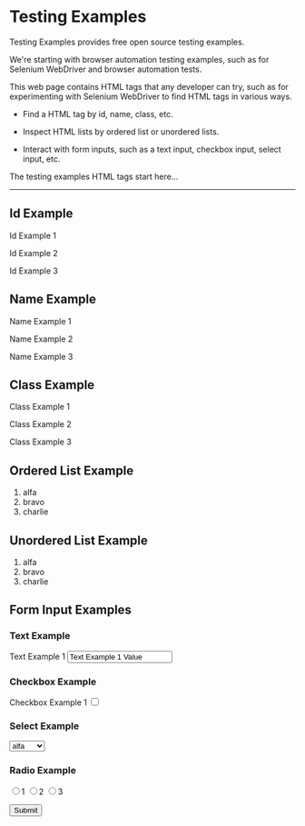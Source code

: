# Testing Examples

Testing Examples provides free open source testing examples.

We're starting with browser automation testing examples, such as for Selenium WebDriver and browser automation tests.

This web page contains HTML tags that any developer can try, such as for experimenting with Selenium WebDriver to find HTML tags in various ways.

* Find a HTML tag by id, name, class, etc.

* Inspect HTML lists by ordered list or unordered lists.

* Interact with form inputs, such as a text input, checkbox input, select input, etc.

The testing examples HTML tags start here...

<hr>

<h2>Id Example</h2>

<p id="id-example-1">Id Example 1</p>
<p id="id-example-2">Id Example 2</p>
<p id="id-example-3">Id Example 3</p>

<h2>Name Example</h2>

<p name="name-example-1">Name Example 1</p>
<p name="name-example-2">Name Example 2</p>
<p name="name-example-3">Name Example 3</p>

<h2>Class Example</h2>

<p class="class-example-1">Class Example 1</p>
<p class="class-example-2">Class Example 2</p>
<p class="class-example-1">Class Example 3</p>

<h2>Ordered List Example</h2>

<ol id="ol-example-1">
 <li id="ol-example-1-li-1">alfa</li>
 <li id="ol-example-1-li-2">bravo</li>
 <li id="ol-example-1-li-3">charlie</li>
</ol>

<h2>Unordered List Example</h2>

<ol id="ul-example-1">
 <li id="ul-example-1-li-1">alfa</li>
 <li id="ul-example-1-li-2">bravo</li>
 <li id="ul-example-1-li-2">charlie</li>
</ol>

<h2>Form Input Examples</h2>

<form id="form-1">

  <h3>Text Example</h3>

  <label for="text-example-1-id">Text Example 1</label>
  <input type="text" id="text-example-1-id" name="text-example-1-name" value="Text Example 1 Value">

  <h3>Checkbox Example</h3>

  <label for="checkbox-example-1-id">Checkbox Example 1</label>
  <input type="checkbox" name="checkbox-example-1-id" value="1" />

  <h3>Select Example</h3>

  <select id="select-example-1-id" name="select-example-1-name">
    <option id="select-example-1-option-1-id" value="a">alfa</option>
    <option id="select-example-1-option-2-id" value="b">bravo</option>
    <option id="select-example-1-option-3-id" value="c">charlie</option>
  </select>

  <h3>Radio Example</h3>

  <input type="radio" id="radio-example-1-option-1-id" name="radio-example-1-name" value="1" />1
  <input type="radio" id="radio-example-1-option-2-id" name="radio-example-1-name" value="2" />2
  <input type="radio" id="radio-example-1-option-3-id" name="radio-example-1-name" value="3" />3

  <input type="submit" value="Submit">

</form>

</body>
</html>
